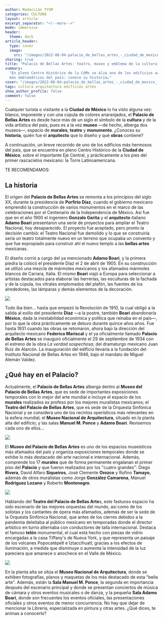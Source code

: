 ```yaml
---
author: Redacción TYSM
categories: CULTURA
layout: article
excerpt_separator: "<!--more-->"
mode: immersive
header:
  theme: dark
article_header:
  type: cover
  image:
    src: "/images/2022-08-04-palacio_de_bellas_artes_-_ciudad_de_mexico_-_nocturna.jpeg"
sharing: true
title: "Palacio de Bellas Artes: teatro, museo y emblema de la cultura mexicana"
summary:
  "En pleno Centro Histórico de la CdMx se alza uno de los edificios artísticos
  más emblemáticos del país: conoce su historia…"
cover: "/images/2022-08-04-palacio_de_bellas_artes_-_ciudad_de_mexico_-_nocturna.jpeg"
tags: cultura arquitectura edificios artes
show_author_profile: false
comment: false
---
```


Cualquier turista o visitante a la **Ciudad de México** lo ha visto alguna vez: blanco, imponente y con una cúpula de colores anaranjados, el **Palacio de Bellas Artes** es desde hace más de un siglo el símbolo de la **cultura** y de la vida artística del país, pues es a la vez **museo** —de hecho, alberga dos museos—, espacio de **murales**, **teatro** y **monumento**. ¿Conoces su **historia**, quién fue el **arquitecto** que lo diseño y qué **obras** contiene?

A continuación, un breve recorrido de uno de los edificios más hermosos del país, que se encuentra en pleno Centro Histórico de la **Ciudad de México**, sobre el importante Eje Central, y prácticamente a los pies del primer rascacielos mexicano: la Torre Latinoamericana.

TE RECOMENDAMOS:

## La historia

El origen del **Palacio de Bellas Artes** se remonta a los principios del siglo XX, durante la presidencia de **Porfirio Díaz**, cuando el gobierno mexicano emprendió la construcción de varios monumentos en el marco de las celebraciones por el Centenario de la Independencia de México. Así fue que en el año 1900 el ingeniero **Gonzalo Garita** y el **arquitecto** italiano **Adamo Boari** presentaron una serie de proyectos para ampliar el Teatro Nacional, hoy desaparecido. El proyecto fue aceptado, pero pronto la decisión cambió: el Teatro Nacional fue demolido y lo que se construiría sería un teatro totalmente nuevo en un terreno que ocupaba un convento y que fue expropiado para construir ahí el nuevo templo a las **bellas artes** mexicanas.

El diseño corrió a cargo del ya mencionado **Adamo Boari**, y la primera piedra la colocó el presidente Díaz el 2 de abril de 1905. En su construcción se utilizó una mezcla de mármoles mexicanos y los afamados mármoles blancos de Carrara, Italia. El mismo **Boari** viajó a Europa para seleccionar a artistas destacados para elaborar las herrerías, las esculturas de la fachada y de la cúpula, los vitrales emplomados del plafón, las fuentes de los alrededores, las lámparas y demás elementos de la decoración.

![](https://upload.wikimedia.org/wikipedia/commons/thumb/8/8f/Mexico_-_Mexico_City_-_new_opera_house_under_constr.%3B_full_view%2C_from_across_busy_square_LCCN2007677277.jpg/1024px-Mexico_-_Mexico_City_-_new_opera_house_under_constr.%3B_full_view%2C_from_across_busy_square_LCCN2007677277.jpg)

Todo iba bien… hasta que empezó la Revolución de 1910, la cual obligó a la salida al exilio del presidente **Díaz** —a la postre, también **Boari** abandonaría **México**, dada la inestabilidad económica y política que reinaba en el país—, por lo que la obra prácticamente se detuvo durante quince años años. Fue hasta 1931 cuando las obras se retomaron, ahora bajo la dirección del arquitecto mexicano **Federico Mariscal** y el ya oficialmente llamado **Palacio de Bellas Artes** se inauguró oficialmente el 29 de septiembre de 1934 con el estreno de la obra _La verdad sospechosa_, del dramaturgo mexicano Juan Ruiz de Alarcón. La inauguración del edificio llevaría a la fundación del Instituto Nacional de Bellas Artes en 1946, bajo el mandato de Miguel Alemán Valdez.

## ¿Qué hay en el Palacio?

Actualmente, el **Palacio de Bellas Artes** alberga dentro al **Museo del Palacio de Bellas Artes**, que es sede de importantes exposiciones temporales con lo mejor del arte mundial e incluye el espacio de los **murales** realizados ex profeso por los mejores muralistas mexicanos; el **Teatro del Palacio de Bellas Artes**, que es sede de la Orquesta Sinfónica Nacional y se considera uno de los recintos operísticos más relevantes en la esfera mundial; el **Museo Nacional de Arquitectura**, situado en la planta alta del edificio; y las salas **Manuel M. Ponce** y **Adamo Boari**. Revisemos cada uno de ellos…

![](https://upload.wikimedia.org/wikipedia/commons/thumb/c/c5/Palacio_de_Bellas_Artes_00_%282%29.JPG/1024px-Palacio_de_Bellas_Artes_00_%282%29.JPG)

El **Museo del Palacio de Bellas Artes** es uno de los espacios museísticos más afamados del país y organiza exposiciones temporales donde se exhibe lo más destacado del arte nacional e internacional. Además, comprende los 17 **murales** que de forma permanente engalanan el primer piso del **Palacio** y que fueron realizados por los "cuatro grandes": Diego **Rivera**, David Alfaro **Siqueiros**, José Clemente **Orozco** y Rufino **Tamayo**, además de otros muralistas como Jorge **González Camarena**, Manuel **Rodríguez Lozano** y Roberto **Montenegro**.

![](https://upload.wikimedia.org/wikipedia/commons/thumb/9/94/Palacio_de_Bellas_Artes_-_Mural_Katharsis_Orozco_2.jpg/1024px-Palacio_de_Bellas_Artes_-_Mural_Katharsis_Orozco_2.jpg)

Hablando del **Teatro del Palacio de Bellas Arte**s, este fastuoso espacio ha sido escenario de las mejores orquestas del mundo, así como de los solistas y los cantantes de ópera más afamados, además de ser la sede de la Orquesta Sinfónica Nacional, que antes de los cierres debidos a la pandemia deleitaba al público mexicano en temporadas donde el director artístico en turno alternaba con conductores de talla internacional. Destaca el famoso **telón** monumental, el cual está hecho con piezas de vidrio encargadas a la casa Tiffany's de Nueva York, y que representa un paisaje de los volcanes Popocatépetl e Iztaccíhuatl; gracias a los efectos de iluminación, a medida que disminuye o aumenta la intensidad de la luz pareciera que amanece o anochece en el Valle de México.

![](https://upload.wikimedia.org/wikipedia/commons/thumb/4/40/Tel%C3%B3n_de_Cristal-Palacio_de_Bellas_Artes.jpg/1024px-Tel%C3%B3n_de_Cristal-Palacio_de_Bellas_Artes.jpg)

En la planta alta se sitúa el **Museo Nacional de Arquitectura**, donde se exhiben fotografías, planos y maquetas de los más destacado de esta "bella arte". Además, están la **Sala Manuel M. Ponce**, la segunda en importancia después del escenario principal y donde se presentan conciertos de música de cámara y otros eventos musicales o de danza, y la pequeña **Sala Adamo Boari**, donde son frecuentes los eventos oficiales, las presentaciones oficiales y otros eventos de menor concurrencia. No hay que dejar de mencionar la Librería, especializada en pintura y otras artes. ¿Qué dices, te animas a conocerlo?
